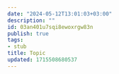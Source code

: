 ```yaml
---
date: "2024-05-12T13:01:03+03:00"
description: ""
id: 03an401u7sqi8ewoxrgw83n
publish: true
tags:
- stub
title: Topic
updated: 1715508680537
---
```

